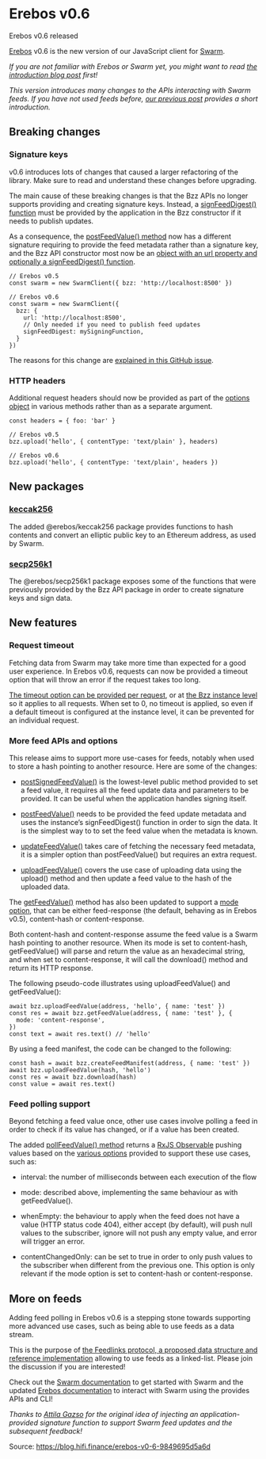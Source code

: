 
# Erebos v0.6

Erebos v0.6 released

[Erebos](https://erebos.js.org/) v0.6 is the new version of our JavaScript client for [Swarm](https://swarm-gateways.net/bzz:/theswarm.eth/).

*If you are not familiar with Erebos or Swarm yet, you might want to read [the introduction blog post](https://blog.mainframe.com/introducing-erebos-a-javascript-client-and-cli-for-swarm-356a59595916) first!*

*This version introduces many changes to the APIs interacting with Swarm feeds. If you have not used feeds before, [our previous post](https://blog.mainframe.com/erebos-v0-5-whats-new-4d0516d83461) provides a short introduction.*

## Breaking changes

### Signature keys

v0.6 introduces lots of changes that caused a larger refactoring of the library. Make sure to read and understand these changes before upgrading.

The main cause of these breaking changes is that the Bzz APIs no longer supports providing and creating signature keys. Instead, a [signFeedDigest() function](https://erebos.js.org/docs/api-bzz#signfeeddigestfunc) must be provided by the application in the Bzz constructor if it needs to publish updates.

As a consequence, the [postFeedValue() method](https://erebos.js.org/docs/api-bzz#postfeedvalue) now has a different signature requiring to provide the feed metadata rather than a signature key, and the Bzz API constructor most now be an [object with an url property and optionally a signFeedDigest() function](https://erebos.js.org/docs/api-bzz#bzzconfig).

    // Erebos v0.5
    const swarm = new SwarmClient({ bzz: 'http://localhost:8500' })

    // Erebos v0.6
    const swarm = new SwarmClient({
      bzz: {
        url: 'http://localhost:8500',
        // Only needed if you need to publish feed updates
        signFeedDigest: mySigningFunction,
      }
    })

The reasons for this change are [explained in this GitHub issue](https://github.com/MainframeHQ/erebos/issues/80).

### HTTP headers

Additional request headers should now be provided as part of the [options object](https://erebos.js.org/docs/api-bzz#fetchoptions) in various methods rather than as a separate argument.

    const headers = { foo: 'bar' }

    // Erebos v0.5
    bzz.upload('hello', { contentType: 'text/plain' }, headers)

    // Erebos v0.6
    bzz.upload('hello', { contentType: 'text/plain', headers })

## New packages

### [keccak256](https://erebos.js.org/docs/keccak256)

The added @erebos/keccak256 package provides functions to hash contents and convert an elliptic public key to an Ethereum address, as used by Swarm.

### [secp256k1](https://erebos.js.org/docs/secp256k1)

The @erebos/secp256k1 package exposes some of the functions that were previously provided by the Bzz API package in order to create signature keys and sign data.

## New features

### Request timeout

Fetching data from Swarm may take more time than expected for a good user experience. In Erebos v0.6, requests can now be provided a timeout option that will throw an error if the request takes too long.

[The timeout option can be provided per request](https://erebos.js.org/docs/api-bzz#fetchoptions), or at [the Bzz instance level](https://erebos.js.org/docs/api-bzz#bzzconfig) so it applies to all requests. When set to 0, no timeout is applied, so even if a default timeout is configured at the instance level, it can be prevented for an individual request.

### More feed APIs and options

This release aims to support more use-cases for feeds, notably when used to store a hash pointing to another resource. Here are some of the changes:

* [postSignedFeedValue()](https://erebos.js.org/docs/api-bzz#postsignedfeedvalue) is the lowest-level public method provided to set a feed value, it requires all the feed update data and parameters to be provided. It can be useful when the application handles signing itself.

* [postFeedValue()](https://erebos.js.org/docs/api-bzz#postfeedvalue) needs to be provided the feed update metadata and uses the instance’s signFeedDigest() function in order to sign the data. It is the simplest way to to set the feed value when the metadata is known.

* [updateFeedValue()](https://erebos.js.org/docs/api-bzz#updatefeedvalue) takes care of fetching the necessary feed metadata, it is a simpler option than postFeedValue() but requires an extra request.

* [uploadFeedValue()](https://erebos.js.org/docs/api-bzz#uploadfeedvalue) covers the use case of uploading data using the upload() method and then update a feed value to the hash of the uploaded data.

The [getFeedValue()](https://erebos.js.org/docs/api-bzz#getfeedvalue) method has also been updated to support a [mode option](https://erebos.js.org/docs/api-bzz#feedoptions), that can be either feed-response (the default, behaving as in Erebos v0.5), content-hash or content-response.

Both content-hash and content-response assume the feed value is a Swarm hash pointing to another resource. When its mode is set to content-hash, getFeedValue() will parse and return the value as an hexadecimal string, and when set to content-response, it will call the download() method and return its HTTP response.

The following pseudo-code illustrates using uploadFeedValue() and getFeedValue():

    await bzz.uploadFeedValue(address, 'hello', { name: 'test' })
    const res = await bzz.getFeedValue(address, { name: 'test' }, {
      mode: 'content-response',
    })
    const text = await res.text() // 'hello'

By using a feed manifest, the code can be changed to the following:

    const hash = await bzz.createFeedManifest(address, { name: 'test' })
    await bzz.uploadFeedValue(hash, 'hello')
    const res = await bzz.download(hash)
    const value = await res.text()

### Feed polling support

Beyond fetching a feed value once, other use cases involve polling a feed in order to check if its value has changed, or if a value has been created.

The added [pollFeedValue() method](https://erebos.js.org/docs/api-bzz#pollfeedvalue) returns a [RxJS Observable](https://rxjs.dev/guide/observable) pushing values based on the [various options](https://erebos.js.org/docs/api-bzz#polloptions) provided to support these use cases, such as:

* interval: the number of milliseconds between each execution of the flow

* mode: described above, implementing the same behaviour as with getFeedValue().

* whenEmpty: the behaviour to apply when the feed does not have a value (HTTP status code 404), either accept (by default), will push null values to the subscriber, ignore will not push any empty value, and error will trigger an error.

* contentChangedOnly: can be set to true in order to only push values to the subscriber when different from the previous one. This option is only relevant if the mode option is set to content-hash or content-response.

## More on feeds

Adding feed polling in Erebos v0.6 is a stepping stone towards supporting more advanced use cases, such as being able to use feeds as a data stream.

This is the purpose of [the Feedlinks protocol, a proposed data structure and reference implementation](https://github.com/MainframeHQ/erebos/issues/82) allowing to use feeds as a linked-list. Please join the discussion if you are interested!

Check out the [Swarm documentation](https://swarm-guide.readthedocs.io/en/latest/index.html) to get started with Swarm and the updated [Erebos documentation](https://erebos.js.org/) to interact with Swarm using the provides APIs and CLI!

*Thanks to [Attila Gazso](https://github.com/agazso) for the original idea of injecting an application-provided signature function to support Swarm feed updates and the subsequent feedback!*


Source: https://blog.hifi.finance/erebos-v0-6-9849695d5a6d
